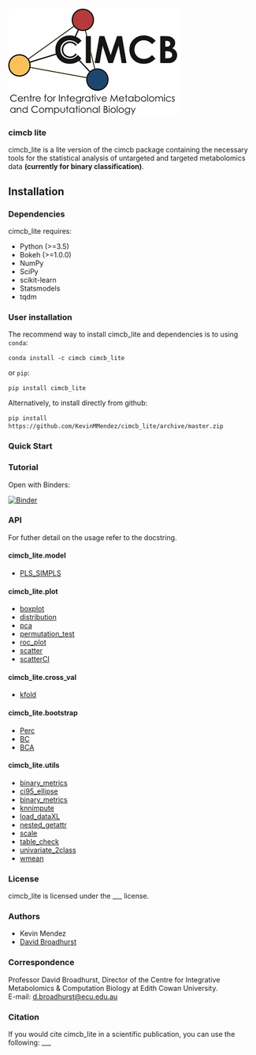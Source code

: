 ![image](cimcb_logo.jpg)
### cimcb lite 
cimcb_lite is a lite version of the cimcb package containing the necessary tools for the statistical analysis of untargeted and targeted metabolomics data **(currently for binary classification)**. 

## Installation

### Dependencies
cimcb_lite requires:
- Python (>=3.5)
- Bokeh (>=1.0.0)
- NumPy
- SciPy
- scikit-learn
- Statsmodels
- tqdm

### User installation
The recommend way to install cimcb_lite and dependencies is to using ``conda``:
```console
conda install -c cimcb cimcb_lite
```
or ``pip``:
```console
pip install cimcb_lite
```
Alternatively, to install directly from github:
```console
pip install https://github.com/KevinMMendez/cimcb_lite/archive/master.zip
```

### Quick Start


### Tutorial
Open with Binders:  

[![Binder](https://mybinder.org/badge_logo.svg)](https://mybinder.org/v2/gh/KevinMMendez/BinderTutorial_Workflow/master?filepath=BinderTutorial_Workflow.ipynb)

### API
For futher detail on the usage refer to the docstring.

#### cimcb_lite.model
- [PLS_SIMPLS](https://github.com/KevinMMendez/cimcb_lite/blob/master/cimcb_lite/model/PLS_SIMPLS.py#L14-L36)

#### cimcb_lite.plot
- [boxplot](https://github.com/KevinMMendez/cimcb_lite/blob/master/cimcb_lite/plot/boxplot.py#L8-L18)
- [distribution](https://github.com/KevinMMendez/cimcb_lite/blob/master/cimcb_lite/plot/distribution.py#L6-L16)
- [pca](https://github.com/KevinMMendez/cimcb_lite/blob/master/cimcb_lite/plot/pca.py#L10-L17)
- [permutation_test](https://github.com/KevinMMendez/cimcb_lite/blob/master/cimcb_lite/plot/permutation_test.py#L13-L27)
- [roc_plot](https://github.com/KevinMMendez/cimcb_lite/blob/master/cimcb_lite/plot/roc.py#L11-L24)
- [scatter](https://github.com/KevinMMendez/cimcb_lite/blob/master/cimcb_lite/plot/scatter.py#L6-L16)
- [scatterCI](https://github.com/KevinMMendez/cimcb_lite/blob/master/cimcb_lite/plot/scatterCI.py#L7-L14)

#### cimcb_lite.cross_val
- [kfold](https://github.com/KevinMMendez/cimcb_lite/blob/master/cimcb_lite/cross_val/kfold.py#L14-L42)

#### cimcb_lite.bootstrap
- [Perc](https://github.com/KevinMMendez/cimcb_lite/blob/master/cimcb_lite/bootstrap/Perc.py#L6-L35)
- [BC](https://github.com/KevinMMendez/cimcb_lite/blob/master/cimcb_lite/bootstrap/BC.py#L8-L37)
- [BCA](https://github.com/KevinMMendez/cimcb_lite/blob/master/cimcb_lite/bootstrap/BCA.py#L8-L36)

#### cimcb_lite.utils
- [binary_metrics](https://github.com/KevinMMendez/cimcb_lite/blob/master/cimcb_lite/utils/binary_metrics.py#L5-L23)
- [ci95_ellipse](https://github.com/KevinMMendez/cimcb_lite/blob/master/cimcb_lite/utils/ci95_ellipse.py#L6-L28)
- [binary_metrics](https://github.com/KevinMMendez/cimcb_lite/blob/master/cimcb_lite/utils/binary_metrics.py#L5-L23)
- [knnimpute](https://github.com/KevinMMendez/cimcb_lite/blob/master/cimcb_lite/utils/knnimpute.py#L7-L22)
- [load_dataXL](https://github.com/KevinMMendez/cimcb_lite/blob/master/cimcb_lite/utils/load_dataXL.py#L7-L29)
- [nested_getattr](https://github.com/KevinMMendez/cimcb_lite/blob/master/cimcb_lite/utils/nested_getattr.py#L4-L5)
- [scale](https://github.com/KevinMMendez/cimcb_lite/blob/master/cimcb_lite/utils/scale.py#L4-L42)
- [table_check](https://github.com/KevinMMendez/cimcb_lite/blob/master/cimcb_lite/utils/table_check.py#L4-L17)
- [univariate_2class](https://github.com/KevinMMendez/cimcb_lite/blob/master/cimcb_lite/utils/univariate_2class.py#L8-L35)
- [wmean](https://github.com/KevinMMendez/cimcb_lite/blob/master/cimcb_lite/utils/wmean.py#L4-L19)

### License
cimcb_lite is licensed under the ___ license. 

### Authors
- Kevin Mendez
- [David Broadhurst](https://scholar.google.ca/citations?user=M3_zZwUAAAAJ&hl=en)

### Correspondence
Professor David Broadhurst, Director of the Centre for Integrative Metabolomics & Computation Biology at Edith Cowan University.  
E-mail: d.broadhurst@ecu.edu.au

### Citation
If you would cite cimcb_lite in a scientific publication, you can use the following: ___
